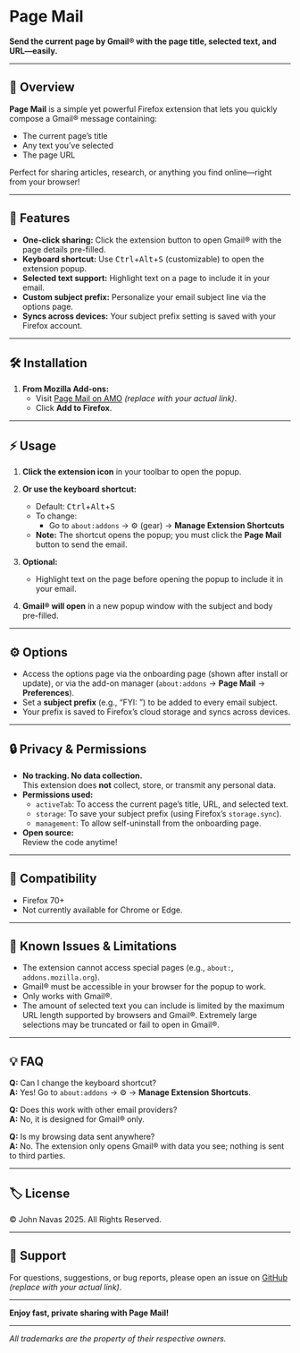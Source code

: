 # Page Mail

**Send the current page by Gmail® with the page title, selected text, and URL—easily.**

---

## 🚀 Overview

**Page Mail** is a simple yet powerful Firefox extension that lets you quickly compose a Gmail® message containing:
- The current page’s title
- Any text you’ve selected
- The page URL

Perfect for sharing articles, research, or anything you find online—right from your browser!

---

## 🎉 Features

- **One-click sharing:** Click the extension button to open Gmail® with the page details pre-filled.
- **Keyboard shortcut:** Use <kbd>Ctrl</kbd>+<kbd>Alt</kbd>+<kbd>S</kbd> (customizable) to open the extension popup.
- **Selected text support:** Highlight text on a page to include it in your email.
- **Custom subject prefix:** Personalize your email subject line via the options page.
- **Syncs across devices:** Your subject prefix setting is saved with your Firefox account.

---

## 🛠️ Installation

1. **From Mozilla Add-ons:**
   - Visit [Page Mail on AMO](https://addons.mozilla.org/) *(replace with your actual link)*.
   - Click **Add to Firefox**.

---

## ⚡ Usage

1. **Click the extension icon** in your toolbar to open the popup.
2. **Or use the keyboard shortcut:**  
   - Default: <kbd>Ctrl</kbd>+<kbd>Alt</kbd>+<kbd>S</kbd>  
   - To change:  
     - Go to `about:addons` → ⚙️ (gear) → **Manage Extension Shortcuts**
   - **Note:** The shortcut opens the popup; you must click the **Page Mail** button to send the email.

3. **Optional:**  
   - Highlight text on the page before opening the popup to include it in your email.

4. **Gmail® will open** in a new popup window with the subject and body pre-filled.

---

## ⚙️ Options

- Access the options page via the onboarding page (shown after install or update), or via the add-on manager (`about:addons` → **Page Mail** → **Preferences**).
- Set a **subject prefix** (e.g., “FYI: ”) to be added to every email subject.
- Your prefix is saved to Firefox’s cloud storage and syncs across devices.

---

## 🔒 Privacy & Permissions

- **No tracking. No data collection.**  
  This extension does **not** collect, store, or transmit any personal data.
- **Permissions used:**
  - `activeTab`: To access the current page’s title, URL, and selected text.
  - `storage`: To save your subject prefix (using Firefox’s `storage.sync`).
  - `management`: To allow self-uninstall from the onboarding page.
- **Open source:**  
  Review the code anytime!

---

## 🦺 Compatibility

- Firefox 70+
- Not currently available for Chrome or Edge.

---

## 📖 Known Issues & Limitations

- The extension cannot access special pages (e.g., `about:`, `addons.mozilla.org`).
- Gmail® must be accessible in your browser for the popup to work.
- Only works with Gmail®.
- The amount of selected text you can include is limited by the maximum URL length supported by browsers and Gmail®. Extremely large selections may be truncated or fail to open in Gmail®.

---

## 💡 FAQ

**Q:** Can I change the keyboard shortcut?  
**A:** Yes! Go to `about:addons` → ⚙️ → **Manage Extension Shortcuts**.

**Q:** Does this work with other email providers?  
**A:** No, it is designed for Gmail® only.

**Q:** Is my browsing data sent anywhere?  
**A:** No. The extension only opens Gmail® with data you see; nothing is sent to third parties.

---

## 🏷️ License

© John Navas 2025. All Rights Reserved.

---

## 📣 Support

For questions, suggestions, or bug reports, please open an issue on [GitHub](https://github.com/your-repo) *(replace with your actual link)*.

---

**Enjoy fast, private sharing with Page Mail!**

---

_All trademarks are the property of their respective owners._
